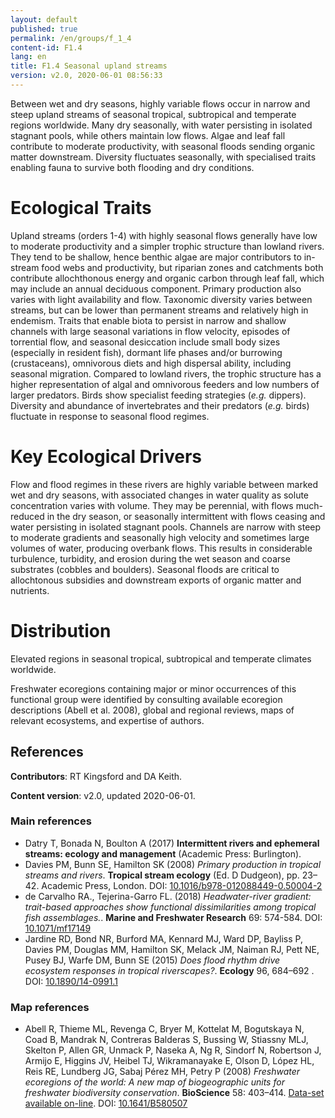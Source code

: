 ```yaml
---
layout: default
published: true
permalink: /en/groups/f_1_4
content-id: F1.4
lang: en
title: F1.4 Seasonal upland streams
version: v2.0, 2020-06-01 08:56:33
---
```


Between wet and dry seasons, highly variable flows occur in narrow and steep upland streams of seasonal tropical, subtropical and temperate regions worldwide. Many dry seasonally, with water persisting in isolated stagnant pools, while others maintain low flows. Algae and leaf fall contribute to moderate productivity, with seasonal floods sending organic matter downstream. Diversity fluctuates seasonally, with specialised traits enabling fauna to survive both flooding and dry conditions.

# Ecological Traits
 
Upland streams (orders 1-4) with highly  seasonal flows generally have low to moderate productivity and a simpler trophic structure than lowland rivers. They tend to be shallow, hence benthic algae are major contributors to in-stream food webs and productivity, but riparian zones and catchments both contribute allochthonous energy and organic carbon through leaf fall, which may include an annual deciduous component. Primary production also varies with light availability and flow. Taxonomic diversity varies between streams, but can be lower than permanent streams and relatively high in endemism. Traits that enable biota to persist in narrow and shallow channels with large seasonal variations in flow velocity, episodes of torrential flow, and seasonal desiccation include small body sizes (especially in resident fish), dormant life phases and/or burrowing (crustaceans), omnivorous diets and high dispersal ability, including seasonal migration. Compared to lowland rivers, the trophic structure has a higher representation of algal and omnivorous feeders and low numbers of larger predators. Birds show specialist feeding strategies (_e.g._ dippers). Diversity and abundance of invertebrates and their predators (_e.g._ birds) fluctuate in response to seasonal flood regimes.
 
# Key Ecological Drivers
 
Flow and flood regimes in these rivers are highly variable between marked wet and dry seasons, with associated changes in water quality as solute concentration varies with volume. They may be perennial, with flows much-reduced in the dry season, or seasonally intermittent with flows ceasing and water persisting in isolated stagnant pools. Channels are narrow with steep to moderate gradients and seasonally high velocity and sometimes large volumes of water, producing overbank flows. This results in considerable turbulence, turbidity, and erosion during the wet season and coarse substrates (cobbles and boulders). Seasonal floods are critical to allochtonous subsidies and downstream exports of organic matter and nutrients.
 
# Distribution
 
Elevated regions in seasonal tropical, subtropical and temperate climates worldwide. 

Freshwater ecoregions containing major or minor occurrences of this functional group were identified by consulting available ecoregion descriptions (Abell et al. 2008), global and regional reviews, maps of relevant ecosystems, and expertise of authors.

## References

**Contributors**: RT Kingsford and DA Keith.

**Content version**: v2.0, updated 2020-06-01.

### Main references
* Datry T, Bonada N, Boulton A (2017) **Intermittent rivers and ephemeral streams: ecology and management** (Academic Press: Burlington).
* Davies PM, Bunn SE, Hamilton SK  (2008) *Primary production in tropical streams and rivers*. **Tropical stream ecology** (Ed. D Dudgeon), pp. 23–42. Academic Press, London. DOI: [10.1016/b978-012088449-0.50004-2](http://doi.org/10.1016/b978-012088449-0.50004-2)
* de Carvalho RA., Tejerina-Garro FL.  (2018) *Headwater-river gradient: trait-based approaches show functional dissimilarities among tropical fish assemblages.*. **Marine and Freshwater Research**  69: 574-584. DOI: [10.1071/mf17149](http://doi.org/10.1071/mf17149)
* Jardine RD, Bond NR, Burford MA, Kennard MJ, Ward DP, Bayliss P, Davies PM, Douglas MM, Hamilton SK, Melack JM, Naiman RJ, Pett NE, Pusey BJ, Warfe DM, Bunn SE (2015) *Does flood rhythm drive ecosystem responses in tropical riverscapes?*. **Ecology** 96, 684–692 . DOI: [10.1890/14-0991.1](http://doi.org/10.1890/14-0991.1)

### Map references
* Abell R, Thieme ML, Revenga C, Bryer M, Kottelat M, Bogutskaya N, Coad B, Mandrak N, Contreras Balderas S, Bussing W, Stiassny MLJ, Skelton P, Allen GR, Unmack P, Naseka A, Ng R, Sindorf N, Robertson J, Armijo E, Higgins JV, Heibel TJ, Wikramanayake E, Olson D, López HL, Reis RE, Lundberg JG, Sabaj Pérez MH, Petry P  (2008) *Freshwater ecoregions of the world: A new map of biogeographic units for freshwater biodiversity conservation*. **BioScience** 58: 403–414. [Data-set available on-line](http://www.feow.org). DOI: [10.1641/B580507](http://doi.org/10.1641/B580507)


